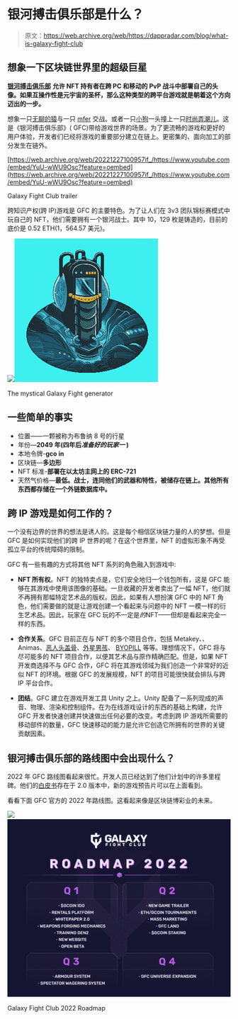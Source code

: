 # 银河搏击俱乐部是什么？

> 原文：<https://web.archive.org/web/https://dappradar.com/blog/what-is-galaxy-fight-club>

## 想象一下区块链世界里的超级巨星

[**银河搏击俱乐部**](https://web.archive.org/web/20221227100957/https://dappradar.com/ethereum/collectibles/galaxy-fight-club) **允许 NFT 持有者在跨 PC 和移动的 PvP 战斗中部署自己的头像。如果互操作性是元宇宙的圣杯，那么这种类型的跨平台游戏就是朝着这个方向迈出的一步。**

想象一只[无聊的猿](https://web.archive.org/web/20221227100957/https://dappradar.com/ethereum/collectibles/bored-ape-yacht-club)与一只 [mfer](https://web.archive.org/web/20221227100957/https://dappradar.com/ethereum/collectibles/mfers) 交战。或者一只[小狗](https://web.archive.org/web/20221227100957/https://dappradar.com/ethereum/collectibles/the-doggies-snoop-dogg)一头撞上一只[时尚弄潮儿](https://web.archive.org/web/20221227100957/https://dappradar.com/ethereum/collectibles/cool-cats)。这是《银河搏击俱乐部》( GFC)带给游戏世界的场景。为了更流畅的游戏和更好的用户体验，开发者们已经将游戏的重要部分建立在链上。更密集的、面向加工的部分发生在链外。

[https://web.archive.org/web/20221227100957if_/https://www.youtube.com/embed/YuU-wWU9Osc?feature=oembed](https://web.archive.org/web/20221227100957if_/https://www.youtube.com/embed/YuU-wWU9Osc?feature=oembed)

Galaxy Fight Club trailer

跨知识产权(跨 IP)游戏是 GFC 的主要特色。为了让人们在 3v3 团队锦标赛模式中玩自己的 NFT，他们需要拥有一个银河战士。其中 10，129 枚是铸造的，目前的底价是 0.52 ETH(1，564.57 美元)。

![](img/423cc9646ce05593c6d56eb055b3dfa7.png)![](img/9773ae8a9b358cb759c489350f994118.png)

The mystical Galaxy Fight generator

## 一些简单的事实

*   位置——一颗被称为布鲁纳 8 号的行星
*   年份—**2049 年(四年后*准备好的玩家一* )**
*   本地令牌-**gco in**
*   区块链—**多边形**
*   NFT 标准-**部署在以太坊主网上的 ERC-721**
*   天然气价格—**最低。战士，连同他们的武器和特性，被储存在链上。其他所有东西都存储在一个外链数据库中。**

## 跨 IP 游戏是如何工作的？

一个没有边界的世界的想法是诱人的。这是每个相信区块链力量的人的梦想。但是 GFC 是如何实现他们的跨 IP 世界的呢？在这个世界里，NFT 的虚拟形象不再受孤立平台的传统障碍的限制。

GFC 有一些有趣的方式将其他 NFT 系列的角色融入到游戏中:

*   **NFT 所有权**。NFT 的独特卖点是，它们安全地归一个钱包所有，这是 GFC 能够在其游戏中使用该图像的基础。一旦收藏的开发者卖出了一幅 NFT，他们就不再拥有那幅特定艺术品的版权。因此，如果有人想扮演 GFC 中的 NFT 角色，他们需要做的就是让游戏创建一个看起来与问题中的 NFT 一模一样的衍生艺术品。因此，玩家在 GFC 玩的不一定是*的*NFT——但却是看起来完全一样的东西。

*   **合作关系**。GFC 目前正在与 NFT 的多个项目合作，包括 Metakey、、Animas、[恶人头盖骨](https://web.archive.org/web/20221227100957/https://dappradar.com/hub/assets/eth/0x85f740958906b317de6ed79663012859067e745b/5080)、[外星男孩](https://web.archive.org/web/20221227100957/https://dappradar.com/hub/assets/eth/0x4581649af66bccaee81eebae3ddc0511fe4c5312/9253)、 [BYOPILL](https://web.archive.org/web/20221227100957/https://dappradar.com/hub/assets/eth/0xbd275ce24f32d6ce4e9d9519c55abe9bc0ed7fcf/4524) 等等。理想情况下，GFC 将与尽可能多的 NFT 项目合作，以便其艺术品与原作精确匹配。但是，如果 NFT 开发商选择不与 GFC 合作，GFC 将在其游戏领域为我们创造一个非常好的近似 NFT 的环境。根据 GFC 的发展规模，NFT 的项目可能很快就会排队与跨 IP 平台合作。

*   **团结**。GFC 建立在游戏开发工具 Unity 之上。Unity 配备了一系列现成的声音、物理、渲染和控制组件。在为在线游戏设计的东西的基础上构建，允许 GFC 开发者快速创建并快速做出任何必要的改变。考虑到跨 IP 游戏所需要的移动部件的数量，GFC 快速移动的能力是允许它创造它所拥有的世界的关键贡献因素。

## 银河搏击俱乐部的路线图中会出现什么？

2022 年 GFC 路线图看起来很忙。开发人员已经达到了他们计划中的许多里程碑。他们的[白皮书](https://web.archive.org/web/20221227100957/https://whitepaper.galaxyfightclub.com/)存在于 2.0 版本中，新的游戏预告片可以在上面看到。

看看下面 GFC 官方的 2022 年路线图。这看起来像是区块链博彩业的未来。

![](img/c0ee0296ea9e9160684d61fe60713e02.png)![](img/2b7f43bfad1f501024a0e907aebe040b.png)

Galaxy Fight Club 2022 Roadmap